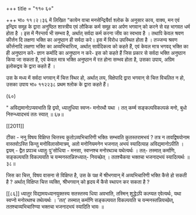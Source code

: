 +++
title = "११० ६०"

+++
भा० ११।२।३६ में लिखित "कायेन वाचा मनसेन्द्रियैर्वा श्लोक के अनुसार काय, वाक्य, मन एवं इन्द्रिय समूह के द्वारा अनुष्ठित शास्त्रीय एवं लौकिक कर्म समूह का अर्पण भगवान् को करने से वह भागवत धर्म होता है । इस में नैरन्तर्य भी सम्भव है, अर्थात् सर्वदा कर्म करना जीव का स्वभाव है । तथापि केवल श्रवण कीर्त्तन दि लक्षणा भक्ति का अनुष्ठान ही सर्वदा करे। इस में विरोध उपस्थित होता है । तज्जन्य श्रवण कीर्त्तनादि लक्षणा भक्ति का अव्यभिचारित्व, अर्थात् सार्वदिकत्व को कहते हैं, एवं केवल मात्र भगवद् भक्ति का ही अनुष्ठान करे- ज्ञान कर्मादि का अनुष्ठान न करे- इस को कहते हैं जिस प्रकार से सर्वदा भक्ति अनुष्ठान किया जा सकता है, एवं केवल मात्र भक्ति अनुष्ठान में रत होना सम्भव होता है, उसका उपाय, अग्रिम इलोकद्वय के द्वारा कहते हैं । 

उस के मध्य में सर्वदा भगवान् में चित्त स्थिर हो, अर्थात् लय, विक्षेपादि द्वारा भगवान् से चित्त विचलित न हो, उसका उपाय भा० ११२२३८ प्रथम श्लोक के द्वारा कहते हैं। 

(६०) 

" अविद्यमानोऽप्यवभाति हि द्वयो, ध्यातुधिया स्वप्न- मनोरथौ यथा । तत् कर्म्म सङ्कल्पविकल्पकं मनो, बुधो निरुन्ध्यादभयं ततः स्यात् ॥ ६७॥ 

[[2011]]

टीका - ननु विषय विक्षिप्त चित्तस्य कुतोऽव्यभिचारिणी भक्तिः सम्भवति कुतस्तरामभयं ? तत्र न तावद्विषयोनाम वास्तवोऽस्ति किन्तु मनोविलासोमात्रम्, अतो मनोनियमनेन भजनात् अभयं स्यादित्याह अविद्यमानोऽपीति । द्वयम् - द्वैत प्रपञ्च ध्यातुः पु'सोधिया - मनसा, स्वप्नश्च मनोरथञ्च यथेत्यर्थः । तत्- तस्मात् कर्माणि, सङ्कल्पयति विकल्पयति च यन्मनस्तन्निरुध्यात्- नियच्छेत् । ततश्चैकया भक्तचा भजनादभयं स्यादित्यर्थः ॥३८॥ 

जिस का चित्त, विषय वासना से विक्षिप्त है, उस के पक्ष में श्रीभगवान् में अव्यभिचारिणी भक्ति कैसे हो सकती है ? अर्थात् विक्षिप्त चित्त व्यक्ति, श्रीभगवान् को हृदय में कैसे स्थापन कर सकता है ? 



[[८६]] ध्यातुर विद्यामयध्यानयुक्तस्य सतस्तस्य धिया अवभाति, तस्मिन् शुद्धेऽपि कल्प्यत एवेत्यर्थः, यथा स्वप्नो मनोरथश्च तथेत्यर्थः । 'तत्' तस्मात् कर्माणि सङ्कल्पयत विकल्पयति च यन्मनस्तन्नियच्छेत्, ततश्चाव्यभिचारिण्या भक्तचा भजनादभयं स्यादिति भावः ॥ 
